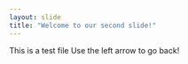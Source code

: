 ```yaml
---
layout: slide
title: "Welcome to our second slide!"
---
```

This is a test file
Use the left arrow to go back!
